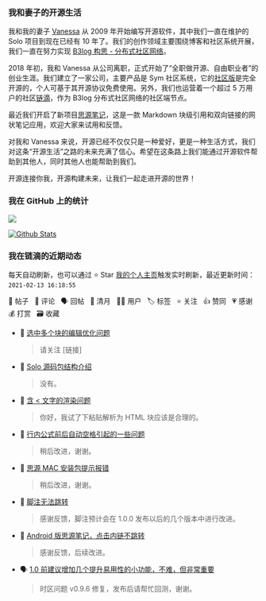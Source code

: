 ### 我和妻子的开源生活

我和我的妻子 [Vanessa](https://github.com/Vanessa219) 从 2009 年开始编写开源软件，其中我们一直在维护的 Solo 项目到现在已经有 10 年了。我们的创作领域主要围绕博客和社区系统开展，我们一直在努力实现 [B3log 构思 - 分布式社区网络](https://ld246.com/article/1546941897596)。

2018 年初，我和 Vanessa 从公司离职，正式开始了“全职做开源、自由职业者”的创业生涯。我们建立了一家公司，主要产品是 Sym 社区系统，它的[社区版](https://github.com/88250/symphony)是完全开源的，个人可基于其开源协议免费使用。另外，我们也运营着一个超过 5 万用户的社区[链滴](https://ld246.com)，作为 B3log 分布式社区网络的社区端节点。

最近我们开启了新项目[思源笔记](https://github.com/siyuan-note/siyuan)，这是一款 Markdown 块级引用和双向链接的网状笔记应用，欢迎大家来试用和反馈。

对我和 Vanessa 来说，开源已经不仅仅只是一种爱好，更是一种生活方式，我们对这条“开源生活”之路的未来充满了信心。希望在这条路上我们能通过开源软件帮助到其他人，同时其他人也能帮助到我们。

开源连接你我，开源构建未来，让我们一起走进开源的世界！

### 我在 GitHub 上的统计

<a title="Hits" target="_blank" href="https://github.com/88250/88250"><img src="https://hits.b3log.org/88250/88250.svg"></a>

[![Github Stats](https://github-readme-stats.vercel.app/api?username=88250&theme=tokyonight&show_icons=true)](https://github.com/88250)

<!--events start -->

### 我在链滴的近期动态

每天自动刷新，也可以通过 ⭐️ Star [我的个人主页](https://github.com/88250/88250)触发实时刷新，最近更新时间：`2021-02-13 16:18:55`

📝 帖子 &nbsp; 💬 评论 &nbsp; 🗣 回帖 &nbsp; 🌙 清月 &nbsp; 👨‍💻 用户 &nbsp; 🏷️ 标签 &nbsp; ⭐️ 关注 &nbsp; 👍 赞同 &nbsp; 💗 感谢 &nbsp; 💰 打赏 &nbsp; 🗃 收藏

* 💬 [选中多个块的编辑优化问题](https://ld246.com/article/1613187071945/comment/1613193950566#comments)

  > 请关注 [链接]
* 💬 [Solo 源码包结构介绍](https://ld246.com/article/1538711714296/comment/1613178949260#comments)

  > 没有。
* 💬 [含 &lt; 文字的渲染问题](https://ld246.com/article/1613174143644/comment/1613175653738#comments)

  > 你好，我试了下粘贴解析为 HTML 块应该是合理的。
* 💬 [行内公式前后自动空格引起的一些问题](https://ld246.com/article/1613115492978/comment/1613118189858#comments)

  > 稍后改进，谢谢。
* 💬 [思源 MAC 安装包提示报错](https://ld246.com/article/1613118015466/comment/1613118174875#comments)

  > 稍后改进，谢谢。
* 💬 [脚注无法跳转](https://ld246.com/article/1613112102193/comment/1613115931165#comments)

  > 感谢反馈，脚注预计会在 1.0.0 发布以后的几个版本中进行改进。
* 💬 [Android 版思源笔记，点击内链不跳转](https://ld246.com/article/1613101751425/comment/1613115863203#comments)

  > 感谢反馈，后续改进。
* 🗣 [1.0 前建议增加几个提升易用性的小功能，不难，但非常重要](https://ld246.com/article/1612882104356/comment/1612923833091#comments)

  > 时区问题 v0.9.6 修复，发布后请帮忙回测，谢谢。


<!--events end -->

